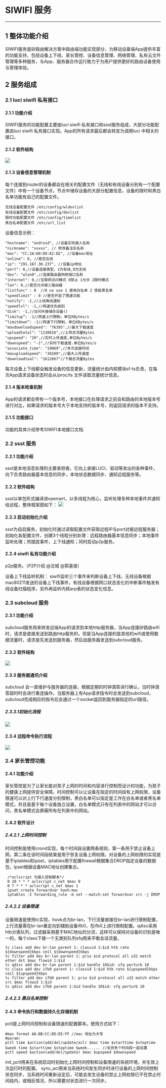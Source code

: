 
# SIWIFI 服务


---

## 1 整体功能介绍
SIWIFI服务是矽路由解决方案中路由端功能实现部分，为移动设备端App提供丰富的功能支持，包括设备上下线、家长管控、设备信息管理、网络管理、私有云文件管理等多种服务，与App、服务器合作运行致力于为用户提供更好的路由设备使用与管理体验。
## 2 服务组成
### 2.1 luci siwifi 私有接口
#### 2.1.1 功能介绍
SIWIFI服务的功能配置主要由luci siwifi 私有接口和ssst服务组成，大部分功能配置由luci siwifi 私有接口实现。App的所有请求最后都会转变为调用luci 中相关的接口。
#### 2.1.2 软件结构
![](luci-api.PNG)

#### 2.1.3 设备信息管理机制
每个连接到router的设备都会在相关的配置文件（无线和有线设备分别有一个配置文件）中有一个设备节点，节点中储存设备的大部分配置信息，设备的限时和黑白名单功能有自己的配置文件。

```
无线设备配置文件 /etc/config/wldevlist
有线设备配置文件 /etc/config/devlist
限时功能配置文件 /etc/config/timelist
黑白名单配置文件 /etc/url_list
```

设备信息示例：

```
"hostname": "android", //设备实际接入名称
"nickname": "xxxxx", // 修改备注后名称
"mac": "CC:2A:60:D0:62:EE", //设备mac地址
"online": 0, //是否在线
"ip": "191.167.30.237", //设备ip地址
"port": 0,//设备连接类型，1为有线,0为无线
"dev": "wlan0",//连接路由器网络端口名称
"internet": 0,//互联网访问模式 0禁止 1允许 2限时模式
"lan": 0,//是否允许接入路由器
"listfunc" : 0  //0 no use 1 使用白名单 2 使能黑名单
"speedlimit" : 0 //是否开启了限速功能
"notify": -1,//上线离线通知
"speedlvl": -1,//网速优先级别
"disk": -1,//访问外接储存设备()
“limitup”: -1//网速上行限制，单位KBytes/s
“limitdown”: -1//网速下行限制，单位KBytes/s
"maxdownloadspeed": "76395",//最大下载速度
"uploadtotal": "1130816",//上传总流量Bytes
"upspeed": "29",//实时上传速度,单位Bytes/s
"downspeed": "-1",//实时下载速度.单位Bytes/s
"associate_time": "19069",//本次连接时间
"maxuploadspeed": "30289",//最大上传速度
"downloadtoal": "1612667"//下载总流量Bytes
```

每次设备上下线都会触发设备的信息更新，流量统计由内核模块sf-ts负责，在每次App请求设备状态时会从/proc/ts 文件读取流量统计信息。
#### 2.1.4 版本检查机制
App的请求都会带有一个版本号，本地接口在处理请求之前会和路由的本地版本号进行对比，如果请求的版本号大于本地支持的版本号，则返回请求的版本不支持。
#### 2.1.5 功能接口
功能的具体介绍参考SIWIFI本地接口文档.
### 2.2 ssst 服务

#### 2.2.1 功能介绍
  ssst是本地消息处理的主要承担者。它向上承接LUCI、驱动等发出的各种事件，向下负责路由器基本信息的同步，本地状态数据同步、通知远程服务等。

#### 2.2.2 软件结构
  ssst以单包形式编译进openwrt，以多线程为核心，监听处理多种本地事件并通知给远程，整体框架图如下：
  ![](ssst.png)

#### 2.2.3 启动初始化介绍
  ssst为自启服务，初始化时通过读取配置文件获取远程IP与port对接远程服务器；初始化各配置文件，创建3个线程分别处理：远程路由器基本信息同步；本地事件监听处理；热插拔事件，上下线通知；同时启动p2p服务。

#### 2.2.4 siwifi 私有功能介绍
  p2p服务。（P2P介绍 @沈城 @郭喜俊）

设备上下线监听机制：
siwifi监听三个事件来判断设备上下线，无线设备根据mac80211发送的设备上下线事件，有线设备根据网口状态变化的中断事件触发有线设备扫描程序，另外再监听内核arp表的状态变化信息。


### 2.3 subcloud 服务
#### 2.3.1 功能介绍
subcloud服务用来转发远端App的请求到本地http服务器，当App连接矽路由wifi时，请求是直接发送到路由http服务的，但是当App连接的是其他的wifi或使用数据流量时，请求是先发送到服务器，然后由服务器发送到subcloud服务。
#### 2.3.2 软件结构
![](subcloud.PNG)
#### 2.3.3 服务器通讯介绍
subcloud 会一直维护与服务器的连接，根据定期的时钟滴答进行确认，当时钟滴答超时时会进行重连操作。当服务器上有App请求指令时会发送到subcloud，subcloud完成相应的指令后会通过一个socket返回到服务器指定的url路径。
##### 2.3.3.1初始化流程

![](subcloud_init.PNG)

#### 2.3.4 远程命令执行流程
![](cmd-router-trace.PNG)


### 2.4 家长管控功能
#### 2.4.1 功能介绍
家长管控是为了让家长能对孩子上网的时间和内容进行控制而设计的功能，为孩子的健康上网提供安全保障。时间控制可以让设备在指定的时间段有上网权限，设备限速可以对上行下行速度分别限制，黑白名单可以指定是工作在白名单或者黑名单模式，并且是基于每个设备独立设置，白名单模式只有在列表中的网站才可以访问，黑名单模式会屏蔽所有在列表中的网站。
#### 2.4.2 软件设计
##### 2.4.2.1 上网时间控制
时间控制是使用crond实现，每个时间段设置两条规则，第一条用于禁止设备上网，第二条在该时间段结束是用于恢复设备上网权限。对设备的上网权限的实现是基于iptables和ipset，iptables用于配置firewall根据集合DROP指定设备的数据包，ipset根据设备MAC地址创建集合。

```
 /*aclscript 为接入控制脚本*/
 0 20 * * * aclscript c_net $mac 0
 0 7 * * * aclscript c_net $mac 1
 ipset create forwardvar hash:mac
 iptables -I forwarding_rule -m set --match-set forwardvar src -j DROP
```
##### 2.4.2.2 设备限速
设备限速是使用tc实现，hook点为br-lan，下行流量直接在br-lan进行限制配置，上行流量需在br-lan重定向到辅助设备ifb0，在ifb0上进行限制配置。qdisc采用htb分类队列，过滤器采用基于MAC地址的分流，这样可以保持对设备的识别是唯一的，每个class下接一个无类别队列sfq用来平衡会话流量。

```
tc class add dev br-lan parent 1: classid 1:$id htb rate ${downspeed}kbps ceil ${downspeed}kbps
tc filter add dev br-lan parent 1: prio $id protocol all u32 match ether dst $mac flowid 1:$id
tc qdisc add dev br-lan parent 1:$id handle 10$id: sfq perturb 10
tc class add dev ifb0 parent 1: classid 1:$id htb rate ${upspeed}kbps ceil ${upspeed}kbps
tc filter add dev ifb0 parent 1: prio $id protocol all u32 match ether src $mac flowid 1:$id
tc qdisc add dev ifb0 parent 1:$id handle 10$id: sfq perturb 10
```

##### 2.4.2.3 黑白名单控制
#### 2.4.3 命令执行和数据持久化存储机制

pctl是上网时间控制和设备限速的配置脚本。使用方式如下：


```
#mac format AA:BB:CC:DD:EE:FF //mac 地址为大写
#param:
pctl time $action(add/del/update/acl) $mac time $starttime $stoptime $week time $starttime $stoptime $week...... //支持多个时间段一起设置
pctl speed $action(add/del/update) $mac $upspeed $downspeed

```

init_pctl用来在系统启动时初始化上网时间控制和设备限速的系统环境，并生效上次运行时的配置。
sync_acl用来当系统时间发生同步时进行设备的上网时间控制状态同步，当系统时间重新设定后，可能会发生设备的禁止上网权限已不在禁止时间段内，或相反情况，所以需要对状态进行一次同步。
